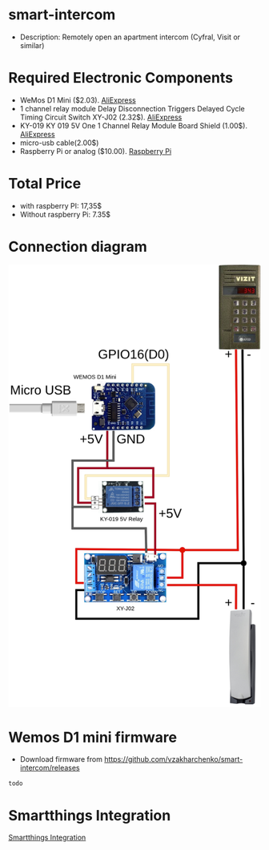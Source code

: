 # smart-intercom

- Description: Remotely open an apartment intercom (Cyfral, Visit or similar)

# Required Electronic Components
 - WeMos D1 Mini ($2.03). [AliExpress](https://aliexpress.com/item/32630518881.html?sku_id=12000018628049611&spm=a2g2w.productlist.0.0.33f717d28p4yT3)
 - 1 channel relay module Delay Disconnection Triggers Delayed Cycle Timing Circuit Switch XY-J02 (2.32$). [AliExpress](https://aliexpress.com/item/4000372163113.html?sku_id=10000001523783321&spm=a2g2w.productlist.0.0.232c5991ZEe6Ny)
 - KY-019 KY 019 5V One 1 Channel Relay Module Board Shield (1.00$). [AliExpress](https://aliexpress.com/item/32727785341.html?sku_id=61353464595&spm=a2g2w.productlist.0.0.67815f4bxXi0ot)
 - micro-usb cable(2.00$)
 - Raspberry Pi or analog ($10.00). [Raspberry Pi](https://www.canakit.com/raspberry-pi-zero-wireless.html?src=raspberrypi)
# Total Price
 - with raspberry PI: 17,35$
 - Without raspberry Pi: 7.35$

# Connection diagram
![](/docs/intercom.drawio.png)

# Wemos D1 mini firmware

- Download firmware from https://github.com/vzakharchenko/smart-intercom/releases
```
todo
```

# Smartthings Integration
 [Smartthings Integration](./smartthings-intercom)




